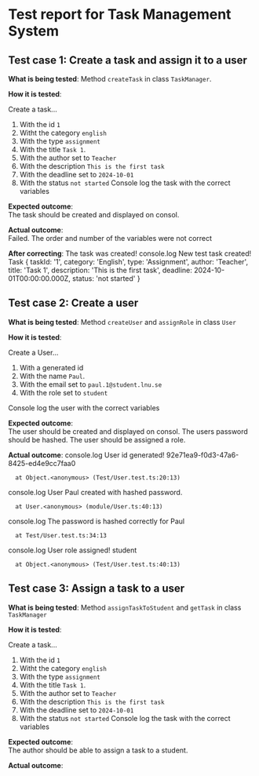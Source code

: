 # Test report for Task Management System

## Test case 1: Create a task and assign it to a user

**What is being tested**:
Method `createTask` in class `TaskManager`.

**How it is tested**:

Create a task...

1. With the id `1`
2. Witht the category `english`
3. With the type `assignment`
4. With the title `Task 1`.
5. With the author set to `Teacher`
6. With the description `This is the first task`
7. With the deadline set to `2024-10-01`
8. With the status `not started`
Console log the task with the correct variables

**Expected outcome**:  
The task should be created and displayed on consol.

**Actual outcome**:  
Failed. The order and number of the variables were not correct

**After correcting**:
The task was created! console.log
  New test task created! Task {
    taskId: '1',
    category: 'English',
    type: 'Assignment',
    author: 'Teacher',
    title: 'Task 1',
    description: 'This is the first task',
    deadline: 2024-10-01T00:00:00.000Z,
    status: 'not started'
  }

## Test case 2: Create a user

**What is being tested**:
Method `createUser` and `assignRole` in class `User`

**How it is tested**:

Create a User...

1. With a generated id
2. With the name `Paul`.
3. With the email set to `paul.1@student.lnu.se`
4. With the role set to `student`

Console log the user with the correct variables

**Expected outcome**:  
The user should be created and displayed on consol. The users password should be hashed. The user should be assigned a role.

**Actual outcome**:
  console.log
    User id generated! 92e71ea9-f0d3-47a6-8425-ed4e9cc7faa0

      at Object.<anonymous> (Test/User.test.ts:20:13)

  console.log
    User Paul created with hashed password.

      at User.<anonymous> (module/User.ts:40:13)

  console.log
    The password is hashed correctly for Paul

      at Test/User.test.ts:34:13

  console.log
    User role assigned! student

      at Object.<anonymous> (Test/User.test.ts:40:13)

## Test case 3: Assign a task to a user

**What is being tested**:
Method `assignTaskToStudent` and `getTask` in class `TaskManager`

**How it is tested**:

Create a task...

1. With the id `1`
2. Witht the category `english`
3. With the type `assignment`
4. With the title `Task 1`.
5. With the author set to `Teacher`
6. With the description `This is the first task`
7. With the deadline set to `2024-10-01`
8. With the status `not started`
Console log the task with the correct variables

**Expected outcome**:  
The author should be able to assign a task to a student.

**Actual outcome**:

